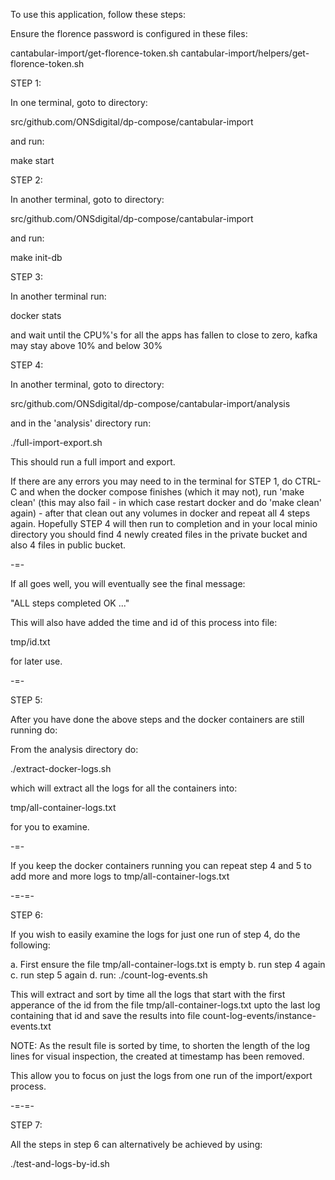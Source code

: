 To use this application, follow these steps:

Ensure the florence password is configured in these files:

cantabular-import/get-florence-token.sh
cantabular-import/helpers/get-florence-token.sh


STEP 1:

In one terminal, goto to directory:

src/github.com/ONSdigital/dp-compose/cantabular-import

and run:

make start

STEP 2:

In another terminal, goto to directory:

src/github.com/ONSdigital/dp-compose/cantabular-import

and run:

make init-db

STEP 3:

In another terminal run:

docker stats

and wait until the CPU%'s for all the apps has fallen to close to zero, kafka may stay above 10% and below 30%

STEP 4:

In another terminal, goto to directory:

src/github.com/ONSdigital/dp-compose/cantabular-import/analysis

and in the 'analysis' directory run:

./full-import-export.sh

This should run a full import and export.

If there are any errors you may need to in the terminal for STEP 1, do CTRL-C and when the docker compose finishes (which it may not), run 'make clean' (this may also fail - in which case restart docker and do 'make clean' again) - after that clean out any volumes in docker and repeat all 4 steps again. Hopefully STEP 4 will then run to completion and in your local minio directory you should find 4 newly created files in the private bucket and also 4 files in public bucket.

-=-

If all goes well, you will eventually see the final message:

"ALL steps completed OK ..."


This will also have added the time and id of this process into file:

tmp/id.txt

for later use.

-=-

STEP 5:

After you have done the above steps and the docker containers are still running do:

From the analysis directory do:

./extract-docker-logs.sh

which will extract all the logs for all the containers into:

tmp/all-container-logs.txt

for you to examine.

-=-

If you keep the docker containers running you can repeat step 4 and 5 to add more and more logs
to tmp/all-container-logs.txt


-=-=-

STEP 6:

If you wish to easily examine the logs for just one run of step 4, do the following:

a. First ensure the file tmp/all-container-logs.txt is empty
b. run step 4 again
c. run step 5 again
d. run:
  ./count-log-events.sh

  This will extract and sort by time all the logs that start with the first apperance of the id
  from the file tmp/all-container-logs.txt upto the last log containing that id and save the
  results into file count-log-events/instance-events.txt

  NOTE: As the result file is sorted by time, to shorten the length of the log lines for
        visual inspection, the created at timestamp has been removed.

  This allow you to focus on just the logs from one run of the import/export process.

-=-=-

STEP 7:

All the steps in step 6 can alternatively be achieved by using:

./test-and-logs-by-id.sh


